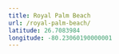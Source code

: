 ```yaml
---
title: Royal Palm Beach
url: /royal-palm-beach/
latitude: 26.7083984
longitude: -80.23060190000001
---
```

